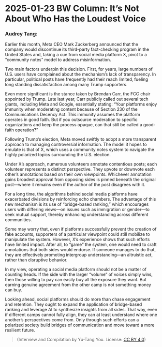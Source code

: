 # 2025-01-23 BW Column: It’s Not About Who Has the Loudest Voice

### Audrey Tang:

Earlier this month, Meta CEO Mark Zuckerberg announced that the company would discontinue its third-party fact-checking program in the United States and, taking a cue from social media platform X, pivot to a “community notes” model to address misinformation.

Two main factors underpin this decision. First, for years, large numbers of U.S. users have complained about the mechanism’s lack of transparency. In particular, political posts have frequently had their reach limited, fueling long standing dissatisfaction among many Trump supporters.

Even more significant is the stance taken by Brendan Carr, the FCC chair appointed by Trump. Late last year, Carr publicly called out several tech giants, including Meta and Google, essentially stating: “Your platforms enjoy immunity when moderating content because of Section 230 of the Communications Decency Act. This immunity assumes the platform operates in good faith. But if you outsource moderation to specific organizations and keep the process opaque, can that still be called a good-faith operation?”

Following Trump’s election, Meta moved swiftly to adopt a more transparent approach to managing controversial information. The model it hopes to emulate is that of X, which uses a community notes system to navigate the highly polarized topics surrounding the U.S. election.

Under X’s approach, numerous volunteers annotate contentious posts; each volunteer represents a distinct perspective. They upvote or downvote each other’s annotations based on their own viewpoints. Whichever annotation gains broadest approval from opposing sides is pinned beneath the original post—where it remains even if the author of the post disagrees with it.

For a long time, the algorithms behind social media platforms have exacerbated divisions by reinforcing echo chambers. The advantage of this new mechanism is its use of “bridge-based ranking,” which encourages users with differing views—on issues such as immigration or gender—to seek mutual support, thereby enhancing understanding across different communities.

Some may worry that, even if platforms successfully prevent the creation of fake accounts, supporters of a particular viewpoint could still mobilize to manipulate the system. However, X’s experience shows that such efforts have limited impact. After all, to “game” the system, one would need to craft annotations that both sides would endorse. If someone manages to do that, they are effectively promoting intergroup understanding—an altruistic act, rather than disruptive behavior.

In my view, operating a social media platform should not be a matter of counting heads. If the side with the larger “volume” of voices simply wins, then those willing to pay can easily buy all the exposure they want. But earning genuine agreement from the other camp is not something money can buy.

Looking ahead, social platforms should do more than chase engagement and retention. They ought to expand the application of bridge-based ranking and leverage AI to synthesize insights from all sides. That way, even if different camps cannot fully align, they can at least understand where one another’s perspectives come from. Only through such efforts can a polarized society build bridges of communication and move toward a more resilient future.

> (Interview and Compilation by Yu-Tang You. License: [CC BY 4.0](https://creativecommons.org/licenses/by/4.0/deed.en))
